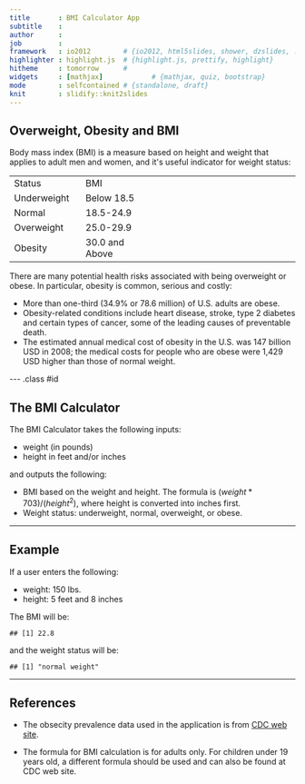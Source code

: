 ```yaml
---
title       : BMI Calculator App
subtitle    : 
author      : 
job         : 
framework   : io2012        # {io2012, html5slides, shower, dzslides, ...}
highlighter : highlight.js  # {highlight.js, prettify, highlight}
hitheme     : tomorrow      # 
widgets     : [mathjax]            # {mathjax, quiz, bootstrap}
mode        : selfcontained # {standalone, draft}
knit        : slidify::knit2slides
---
```


## Overweight, Obesity and BMI

Body mass index (BMI) is a measure based on height and weight that applies to adult men and women, and it's useful indicator for weight status: 

<table>
<tr><td>Status</td><td width="25%">BMI</td><td width="50%">&nbsp;</td></tr>
<tr><td>Underweight</td><td>Below 18.5</td><td width="50%">&nbsp;</td></tr>
<tr><td>Normal</td><td>18.5-24.9</td><td width="50%">&nbsp;</td></tr>
<tr><td>Overweight</td><td>25.0-29.9</td><td width="50%">&nbsp;</td></tr>
<tr><td>Obesity</td><td>30.0 and Above</td><td width="50%">&nbsp;</td></tr>
</table>         

There are many potential health risks associated with being overweight or obese. In particular, obesity is common, serious and costly:

* More than one-third (34.9% or 78.6 million) of U.S. adults are obese. 
* Obesity-related conditions include heart disease, stroke, type 2 diabetes and certain types of cancer, some of the leading causes of preventable death. 
* The estimated annual medical cost of obesity in the U.S. was 147 billion USD in 2008; the medical costs for people who are obese were 1,429 USD higher than those of normal weight.

--- .class #id 

## The BMI Calculator
The BMI Calculator takes the following inputs:
* weight (in pounds)
* height in feet and/or inches

and outputs the following:
* BMI based on the weight and height. The formula is ${(weight * 703) / (height^2)}$, where height is converted into inches first.
* Weight status: underweight, normal, overweight, or obese.

---

## Example

If a user enters the following:

* weight: 150 lbs.
* height: 5 feet and 8 inches

The BMI will be:

```
## [1] 22.8
```

and the weight status will be:

```
## [1] "normal weight"
```

---

## References

* The obsecity prevalence data used in the application is from <a href="http://www.cdc.gov/obesity/data/table-adults.html">CDC web site</a>.

* The formula for BMI calculation is for adults only. For children under 19 years old, a different formula should be used and can also be found at CDC web site.

